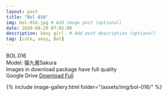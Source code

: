 ```yaml
---
layout: post
title: "Bol 016"
img: bol-016.jpg # Add image post (optional)
date: 2020-08-20 07:05:00
description: Sexy girl. # Add post description (optional)
tag: [cute, sexy, Bol]
---
```

BOL.016  
Model: 猫九酱Sakura                                                                       
Images in download package have full quality                    
Google Drive [Download Full](http://gestyy.com/ew2YNX)

{% include image-gallery.html folder="/assets/img/bol-016/" %}
